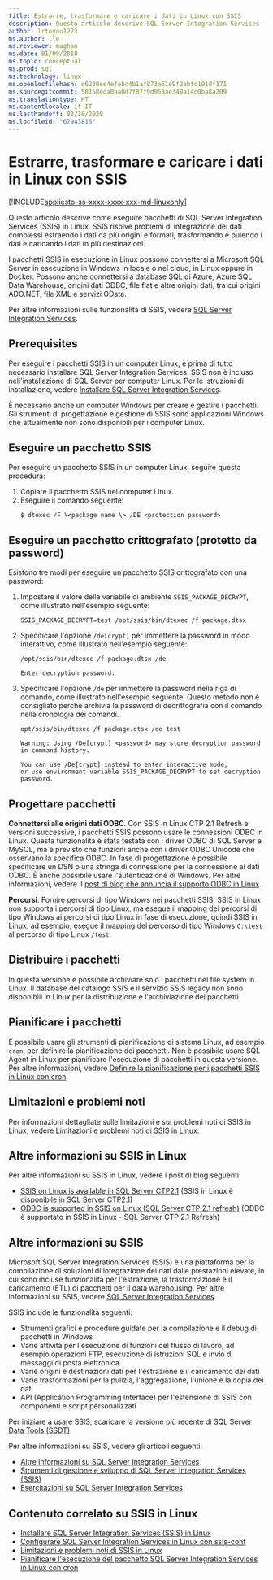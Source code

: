 ```yaml
---
title: Estrarre, trasformare e caricare i dati in Linux con SSIS
description: Questo articolo descrive SQL Server Integration Services (SSIS) per computer Linux
author: lrtoyou1223
ms.author: lle
ms.reviewer: maghan
ms.date: 01/09/2018
ms.topic: conceptual
ms.prod: sql
ms.technology: linux
ms.openlocfilehash: e6230ee4efebc4b1af873a61e9f2ebfc191df171
ms.sourcegitcommit: 58158eda0aa0d7f87f9d958ae349a14c0ba8a209
ms.translationtype: HT
ms.contentlocale: it-IT
ms.lasthandoff: 03/30/2020
ms.locfileid: "67943815"
---
```

# <a name="extract-transform-and-load-data-on-linux-with-ssis"></a>Estrarre, trasformare e caricare i dati in Linux con SSIS

[!INCLUDE[appliesto-ss-xxxx-xxxx-xxx-md-linuxonly](../includes/appliesto-ss-xxxx-xxxx-xxx-md-linuxonly.md)]

Questo articolo descrive come eseguire pacchetti di SQL Server Integration Services (SSIS) in Linux. SSIS risolve problemi di integrazione dei dati complessi estraendo i dati da più origini e formati, trasformando e pulendo i dati e caricando i dati in più destinazioni. 

I pacchetti SSIS in esecuzione in Linux possono connettersi a Microsoft SQL Server in esecuzione in Windows in locale o nel cloud, in Linux oppure in Docker. Possono anche connettersi a database SQL di Azure, Azure SQL Data Warehouse, origini dati ODBC, file flat e altre origini dati, tra cui origini ADO.NET, file XML e servizi OData.

Per altre informazioni sulle funzionalità di SSIS, vedere [SQL Server Integration Services](../integration-services/sql-server-integration-services.md).

## <a name="prerequisites"></a>Prerequisites

Per eseguire i pacchetti SSIS in un computer Linux, è prima di tutto necessario installare SQL Server Integration Services. SSIS non è incluso nell'installazione di SQL Server per computer Linux. Per le istruzioni di installazione, vedere [Installare SQL Server Integration Services](sql-server-linux-setup-ssis.md).

È necessario anche un computer Windows per creare e gestire i pacchetti. Gli strumenti di progettazione e gestione di SSIS sono applicazioni Windows che attualmente non sono disponibili per i computer Linux. 

## <a name="run-an-ssis-package"></a>Eseguire un pacchetto SSIS

Per eseguire un pacchetto SSIS in un computer Linux, seguire questa procedura:

1.  Copiare il pacchetto SSIS nel computer Linux.
2.  Eseguire il comando seguente:
    ```
    $ dtexec /F \<package name \> /DE <protection password>
    ```

## <a name="run-an-encrypted-password-protected-package"></a>Eseguire un pacchetto crittografato (protetto da password)
Esistono tre modi per eseguire un pacchetto SSIS crittografato con una password:

1.  Impostare il valore della variabile di ambiente `SSIS_PACKAGE_DECRYPT`, come illustrato nell'esempio seguente:

    ```
    SSIS_PACKAGE_DECRYPT=test /opt/ssis/bin/dtexec /f package.dtsx
    ```

2.  Specificare l'opzione `/de[crypt]` per immettere la password in modo interattivo, come illustrato nell'esempio seguente:

    ```
    /opt/ssis/bin/dtexec /f package.dtsx /de
    
    Enter decryption password:
    ```

3.  Specificare l'opzione `/de` per immettere la password nella riga di comando, come illustrato nell'esempio seguente. Questo metodo non è consigliato perché archivia la password di decrittografia con il comando nella cronologia dei comandi.

    ```
    opt/ssis/bin/dtexec /f package.dtsx /de test
    
    Warning: Using /De[crypt] <password> may store decryption password in command history.
    
    You can use /De[crypt] instead to enter interactive mode,
    or use environment variable SSIS_PACKAGE_DECRYPT to set decryption password.
    ```

## <a name="design-packages"></a>Progettare pacchetti

**Connettersi alle origini dati ODBC**. Con SSIS in Linux CTP 2.1 Refresh e versioni successive, i pacchetti SSIS possono usare le connessioni ODBC in Linux. Questa funzionalità è stata testata con i driver ODBC di SQL Server e MySQL, ma è previsto che funzioni anche con i driver ODBC Unicode che osservano la specifica ODBC. In fase di progettazione è possibile specificare un DSN o una stringa di connessione per la connessione ai dati ODBC. È anche possibile usare l'autenticazione di Windows. Per altre informazioni, vedere il [post di blog che annuncia il supporto ODBC in Linux](https://blogs.msdn.microsoft.com/ssis/2017/06/16/odbc-is-supported-in-ssis-on-linux-ssis-helsinki-ctp2-1-refresh/).

**Percorsi**. Fornire percorsi di tipo Windows nei pacchetti SSIS. SSIS in Linux non supporta i percorsi di tipo Linux, ma esegue il mapping dei percorsi di tipo Windows ai percorsi di tipo Linux in fase di esecuzione, quindi SSIS in Linux, ad esempio, esegue il mapping del percorso di tipo Windows `C:\test` al percorso di tipo Linux `/test`.

## <a name="deploy-packages"></a>Distribuire i pacchetti
In questa versione è possibile archiviare solo i pacchetti nel file system in Linux. Il database del catalogo SSIS e il servizio SSIS legacy non sono disponibili in Linux per la distribuzione e l'archiviazione dei pacchetti.

## <a name="schedule-packages"></a>Pianificare i pacchetti
È possibile usare gli strumenti di pianificazione di sistema Linux, ad esempio `cron`, per definire la pianificazione dei pacchetti. Non è possibile usare SQL Agent in Linux per pianificare l'esecuzione di pacchetti in questa versione. Per altre informazioni, vedere [Definire la pianificazione per i pacchetti SSIS in Linux con cron](sql-server-linux-schedule-ssis-packages.md).

## <a name="limitations-and-known-issues"></a>Limitazioni e problemi noti

Per informazioni dettagliate sulle limitazioni e sui problemi noti di SSIS in Linux, vedere [Limitazioni e problemi noti di SSIS in Linux](sql-server-linux-ssis-known-issues.md).

## <a name="more-info-about-ssis-on-linux"></a>Altre informazioni su SSIS in Linux

Per altre informazioni su SSIS in Linux, vedere i post di blog seguenti:

-   [SSIS on Linux is available in SQL Server CTP2.1](https://blogs.msdn.microsoft.com/ssis/2017/05/17/ssis-helsinki-is-available-in-sql-server-vnext-ctp2-1/) (SSIS in Linux è disponibile in SQL Server CTP2.1)
-   [ODBC is supported in SSIS on Linux (SQL Server CTP 2.1 refresh)](https://blogs.msdn.microsoft.com/ssis/2017/06/16/odbc-is-supported-in-ssis-on-linux-ssis-helsinki-ctp2-1-refresh/) (ODBC è supportato in SSIS in Linux - SQL Server CTP 2.1 Refresh)

## <a name="more-info-about-ssis"></a>Altre informazioni su SSIS

Microsoft SQL Server Integration Services (SSIS) è una piattaforma per la compilazione di soluzioni di integrazione dei dati dalle prestazioni elevate, in cui sono incluse funzionalità per l'estrazione, la trasformazione e il caricamento (ETL) di pacchetti per il data warehousing. Per altre informazioni su SSIS, vedere [SQL Server Integration Services](/sql/integration-services/sql-server-integration-services).

SSIS include le funzionalità seguenti:
- Strumenti grafici e procedure guidate per la compilazione e il debug di pacchetti in Windows
- Varie attività per l'esecuzione di funzioni del flusso di lavoro, ad esempio operazioni FTP, esecuzione di istruzioni SQL e invio di messaggi di posta elettronica
- Varie origini e destinazioni dati per l'estrazione e il caricamento dei dati
- Varie trasformazioni per la pulizia, l'aggregazione, l'unione e la copia dei dati
- API (Application Programming Interface) per l'estensione di SSIS con componenti e script personalizzati

Per iniziare a usare SSIS, scaricare la versione più recente di [SQL Server Data Tools (SSDT)](../integration-services/ssis-how-to-create-an-etl-package.md).

Per altre informazioni su SSIS, vedere gli articoli seguenti:
- [Altre informazioni su SQL Server Integration Services](../integration-services/sql-server-integration-services.md)
- [Strumenti di gestione e sviluppo di SQL Server Integration Services (SSIS)](../integration-services/integration-services-ssis-development-and-management-tools.md)
- [Esercitazioni su SQL Server Integration Services](../integration-services/integration-services-tutorials.md)

## <a name="related-content-about-ssis-on-linux"></a>Contenuto correlato su SSIS in Linux
-   [Installare SQL Server Integration Services (SSIS) in Linux](sql-server-linux-setup-ssis.md)
-   [Configurare SQL Server Integration Services in Linux con ssis-conf](sql-server-linux-configure-ssis.md)
-   [Limitazioni e problemi noti di SSIS in Linux](sql-server-linux-ssis-known-issues.md)
-   [Pianificare l'esecuzione del pacchetto SQL Server Integration Services in Linux con cron](sql-server-linux-schedule-ssis-packages.md)
